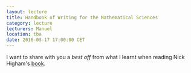 ```yaml
---
layout: lecture
title: Handbook of Writing for the Mathematical Sciences  
category: lecture
lecturers: Manuel
location: tba
date: 2016-03-17 17:00:00 CET
---
```


I want to share with you a *best off* from what I learnt when reading Nick Higham's [book].

[book]: http://epubs.siam.org/doi/book/10.1137/1.9780898719550
